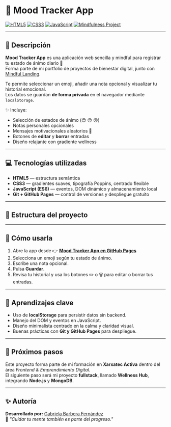# 🌿 Mood Tracker App

[![HTML5](https://img.shields.io/badge/HTML5-E34F26?style=for-the-badge&logo=html5&logoColor=white)]()
[![CSS3](https://img.shields.io/badge/CSS3-1572B6?style=for-the-badge&logo=css3&logoColor=white)]()
[![JavaScript](https://img.shields.io/badge/JavaScript-F7DF1E?style=for-the-badge&logo=javascript&logoColor=black)]()
[![Mindfulness Project](https://img.shields.io/badge/💖%20Proyecto-Mindfulness-green?style=for-the-badge)]()

---

## 🌸 Descripción

**Mood Tracker App** es una aplicación web sencilla y mindful para registrar tu estado de ánimo diario 🌈  
Forma parte de mi portfolio de proyectos de bienestar digital, junto con [Mindful Landing](https://gabrielabarberafernandez.github.io/mindful-landing/).

Te permite seleccionar un emoji, añadir una nota opcional y visualizar tu historial emocional.  
Los datos se guardan **de forma privada** en el navegador mediante `localStorage`.

✨ Incluye:
- Selección de estados de ánimo (😊 😐 😢)
- Notas personales opcionales  
- Mensajes motivacionales aleatorios 🌿  
- Botones de **editar** y **borrar** entradas  
- Diseño relajante con gradiente wellness  

---

## 💻 Tecnologías utilizadas

- **HTML5** — estructura semántica  
- **CSS3** — gradientes suaves, tipografía Poppins, centrado flexible  
- **JavaScript (ES6)** — eventos, DOM dinámico y almacenamiento local  
- **Git + GitHub Pages** — control de versiones y despliegue gratuito

---

## 🪷 Estructura del proyecto


---

## 🚀 Cómo usarla

1. Abre la app desde 👉 [**Mood Tracker App en GitHub Pages**](https://gabrielabarberafernandez.github.io/mood-tracker-app/)  
2. Selecciona un emoji según tu estado de ánimo.  
3. Escribe una nota opcional.  
4. Pulsa **Guardar**.  
5. Revisa tu historial y usa los botones ✏️ o 🗑️ para editar o borrar tus entradas.  

---

## 🧠 Aprendizajes clave

- Uso de **localStorage** para persistir datos sin backend.  
- Manejo del DOM y eventos en JavaScript.  
- Diseño minimalista centrado en la calma y claridad visual.  
- Buenas prácticas con **Git y GitHub Pages** para despliegue.

---

## 🌼 Próximos pasos

Este proyecto forma parte de mi formación en **Xarxatec Activa** dentro del área *Frontend & Emprendimiento Digital*.  
El siguiente paso será mi proyecto **fullstack**, llamado **Wellness Hub**, integrando **Node.js** y **MongoDB**.

---

## ✨ Autoría

**Desarrollado por:** [Gabriela Barbera Fernández](https://github.com/gabrielabarberafernandez)  
💚 *"Cuidar tu mente también es parte del progreso."*
